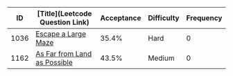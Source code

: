 |ID|[Title](Leetcode Question Link)|Acceptance|Difficulty|Frequency|
|----|-----|----|---|---|
|1036|[Escape a Large Maze]( https://leetcode.com/problems/escape-a-large-maze)|35.4%|Hard|0|
|1162|[As Far from Land as Possible]( https://leetcode.com/problems/as-far-from-land-as-possible)|43.5%|Medium|0|
